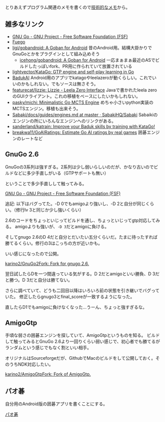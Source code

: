 とりあえずプログラム関連のメモを書くので[技術的なメモ](%E6%8A%80%E8%A1%93%E7%9A%84%E3%81%AA%E3%83%A1%E3%83%A2)から。

## 雑多なリンク

- [GNU Go - GNU Project - Free Software Foundation (FSF)](https://www.gnu.org/software/gnugo/)
- [Fuego](https://fuego.sourceforge.net/)
- [ligi/gobandroid: A Goban for Android](https://github.com/ligi/gobandroid) 昔のAndroid用。結構大掛かりでGnuGoとかをプラグインとして組み込めそう
   - [icehong/gobandroid: A Goban for Android](https://github.com/icehong/gobandroid/tree/master) 一応まぁまぁ最近のASでビルドしたっぽいfork、PR用に作られていて放置されている
- [lightvector/KataGo: GTP engine and self-play learning in Go](https://github.com/lightvector/KataGo?tab=readme-ov-file)
- [BadukAI](https://aki65.github.io/) Android用のアプリでkatagoやleelazeroが動くらしい。これでいいのかもしれない。でもソースは無さそう。
- [featurecat/lizzie: Lizzie - Leela Zero Interface](https://github.com/featurecat/lizzie/tree/master) Javaで書かれたleela zeroのGUIクライアント。これの移植をベースにしたいかもしれない。
- [pasky/michi: Minimalistic Go MCTS Engine](https://github.com/pasky/michi/tree/master) めちゃ小さいpython実装のMCTSエンジン。移植も出来そう。
- [Sabaki/docs/guides/engines.md at master · SabakiHQ/Sabaki](https://github.com/SabakiHQ/Sabaki/blob/master/docs/guides/engines.md) Sabaikiのエンジンの所にいろんなエンジンへのリンクがある。
- [sanderland/katrain: Improve your Baduk skills by training with KataGo!](https://github.com/sanderland/katrain) 
- [breakwa11/GoAIRatings: Estimate Go AI ratings by real games](https://github.com/breakwa11/GoAIRatings/tree/master) 囲碁エンジンのレートなど

## GnuGo 2.6

GnuGoの3系列は強すぎる。2系列は少し弱いらしいのだが、かなり古いのでビルドなどに多少手直しがいる（GTPサポートも無い）

ということで多少手直しして触ってみる。

[GNU Go - GNU Project - Free Software Foundation (FSF)](https://www.gnu.org/software/gnugo/devel.html)

追記: 以下はバグってた。-D 0でもamigoより強いし、-D 2と自分が同じくらい。（修行lv 3と同じか少し強いくらい）

2.6のコードをちょっといじってビルドを通し、ちょっといじってgtp対応してみる。
amigoよりも強いが、`-D 3`だとamigoに負ける。

そしてgnugo 2.6のD 4だと自分とだいたい五分くらいだ。たまに待ったすれば勝てるくらい。修行の3はこっちの方が近いかも。

いい感じになったので公開。

[karino2/GnuGo2Fork: Fork for gnugo 2.6.](https://github.com/karino2/GnuGo2Fork)

翌日試したらDを一つ間違っている気がする。D 2だとamigoといい勝負、D 3だと勝つ。D 3だと自分は勝てない。

さらに調べていて、どうも二回目以降はいろいろ前の状態を引き継いでバグっていた。
修正したらgnugo3とfinal_scoreが一致するようになった。

直したらD1でもamigoに負けなくなった…うーん、ちょっと強すぎるな。

## AmigoGtp

手頃な弱さの囲碁エンジンを探していて、AmigoGtpというものを知る。
ビルドして触ってみるとGnuGo 2.6より一回りくらい弱い感じで、初心者でも勝てるがランダムという感じでもなく割といい相手。

オリジナルはSourceforgeだが、GithubでMacのビルドをして公開しておく。そのうちNDK対応したい。

[karino2/AmigoGtpFork: Fork of AmigoGtp.](https://github.com/karino2/AmigoGtpFork)

## パオ碁

自分用のAndroid版の囲碁アプリを書くことにする。

[パオ碁](%E3%83%91%E3%82%AA%E7%A2%81)
